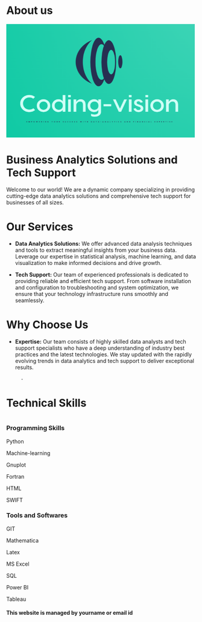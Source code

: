 <!------ <!DOCTYPE html> ---->
<html lang="en">
<!------Here main body starts  ------->
<body>
<div class="header">
    <h1>About us</h1>
    
<!---src - Specifies the path to the image
alt - Specifies an alternate text for the image
<p>This is header subtitle.</p>--->
  </div>
<div class= “header-image”>
<img src="coding-vision.png" width="500" 
     height="300">  
</div>


<!-------     
![image](https://user-images.githubusercontent.com/15100077/212930031-efc55dd5-9151-4f4a-8322-53a45c7d58ee.png)
----->
# Business Analytics Solutions and Tech Support
        
Welcome to our world! We are a dynamic company specializing in providing cutting-edge data analytics solutions and comprehensive tech support for businesses of all sizes.
        
# Our Services

- **Data Analytics Solutions:** We offer advanced data analysis techniques and tools to extract meaningful insights from your business data. Leverage our expertise in statistical analysis, machine learning, and data visualization to make informed decisions and drive growth.
        
- **Tech Support:** Our team of experienced professionals is dedicated to providing reliable and efficient tech support. From software installation and configuration to troubleshooting and system optimization, we ensure that your technology infrastructure runs smoothly and seamlessly.

# Why Choose Us
        
- **Expertise:** Our team consists of highly skilled data analysts and tech support specialists who have a deep understanding of industry best practices and the latest technologies. We stay updated with the rapidly evolving trends in data analytics and tech support to deliver exceptional results.

        - 
        
<!-------Add your photos here, if you wish -->
</div>
<div class="main">
     <p>
     <h1>Technical Skills<h1/>

<h3>Programming Skills</h3>

<p>Python</p>
<div class="container">
  <div class="skills python"></div>
</div>

<p>Machine-learning</p>
<div class="container">
  <div class="skills machine"></div>
</div>

<p>Gnuplot</p>
<div class="container">
  <div class="skills gnuplot"></div>
</div>

<p>Fortran</p>
<div class="container">
  <div class="skills fortran"></div>
</div>

<p>HTML</p>
<div class="container">
  <div class="skills html"></div>
</div>

<p>SWIFT</p>
<div class="container">
  <div class="skills swift"></div>
</div>


<h3>Tools and Softwares </h3>

<p>GIT</p>
<div class="container">
  <div class="skills GIT"></div>
</div>

<p>Mathematica</p>
<div class="container">
  <div class="skills Mathematica"></div>
</div>

<p>Latex</p>
<div class="container">
  <div class="skills latex"></div>
</div>

<p>MS Excel</p>
<div class="container">
  <div class="skills excel"></div>
</div>

<p>SQL</p>
<div class="container">
  <div class="skills SQL"></div>
</div>

<p>Power BI</p>
<div class="container">
  <div class="skills Powerbi"></div>
</div>

<p>Tableau</p>
<div class="container">
  <div class="skills tableau"></div>
</div>

  
  <div class="footer">
    <h4>This website is managed by yourname or email id</h4>
  </div>
<!------Here main body ends  ------->
</body>
<!---------------------------Here html page ends ---------------------------------->
